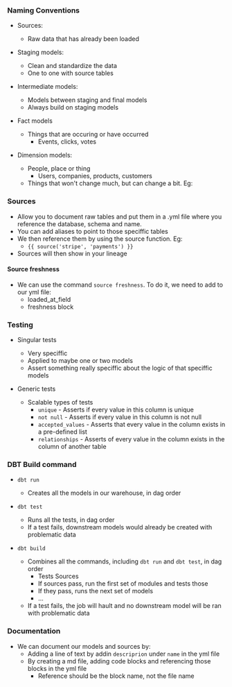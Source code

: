 ### Naming Conventions


- Sources: 
    - Raw data that has already been loaded

- Staging models: 
    - Clean and standardize the data
    - One to one with source tables

- Intermediate models:
    - Models between staging and final models
    - Always build on staging models

- Fact models
    - Things that are occuring or have occurred
        - Events, clicks, votes 

- Dimension models:
    - People, place or thing
        - Users, companies, products, customers
    - Things that won't change much, but can change a bit. Eg:           


### Sources

- Allow you to document raw tables and put them in a .yml file where you reference the database, schema and name.
- You can add aliases to point to those speciffic tables
- We then reference them by using the source function. Eg:
    - `{{ source('stripe', 'payments') }}`
- Sources will then show in your lineage

#### Source freshness

- We can use the command `source freshness`. To do it, we need to add to our yml file:
    - loaded_at_field
    - freshness block


### Testing

- Singular tests

    - Very speciffic
    - Applied to maybe one or two models
    - Assert something really speciffic about the logic of that speciffic models

- Generic tests
    - Scalable types of tests
        - `unique` - Asserts if every value in this column is unique
        - `not null` - Asserts if every value in this column is not null
        - `accepted_values` - Asserts that every value in the column exists in a pre-defined list
        - `relationships` - Asserts of every value in the column exists in the column of another table


### DBT Build command

- `dbt run`
    - Creates all the models in our warehouse, in dag order
- `dbt test`
    - Runs all the tests, in dag order
    - If a test fails, downstream models would already be created with problematic data

- `dbt build`
    - Combines all the commands, including `dbt run` and `dbt test`, in dag order
        - Tests Sources
        - If sources pass, run the first set of modules and tests those
        - If they pass, runs the next set of models
        - ...
    - If a test fails, the job will hault and no downstream model will be ran with problematic data


### Documentation

- We can document our models and sources by:
    - Adding a line of text by addin `descriprion` under `name` in the yml file
    - By creating a md file, adding code blocks and referencing those blocks in the yml file
        - Reference should be the block name, not the file name

